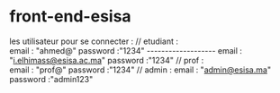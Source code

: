 # front-end-esisa
les utilisateur pour se connecter : 
    // etudiant :        
        email    : "ahmed@"
        password :"1234"
        -------------------
        email    : "i.elhimass@esisa.ac.ma"
        password :"1234"
    // prof :  
        email    : "prof@"
        password :"1234"
    // admin :
        email    : "admin@esisa.ma"
        password :"admin123"